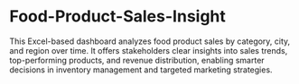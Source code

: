 # Food-Product-Sales-Insight
This Excel-based dashboard analyzes food product sales by category, city, and region over time. It offers stakeholders clear insights into sales trends, top-performing products, and revenue distribution, enabling smarter decisions in inventory management and targeted marketing strategies.
